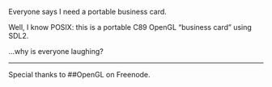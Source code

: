 Everyone says I need a portable business card.

Well, I know POSIX: this is a portable C89 OpenGL “business card” using SDL2.

…why is everyone laughing?

----

Special thanks to ##OpenGL on Freenode.

